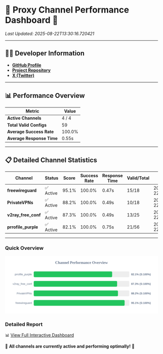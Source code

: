 # 🌟 Proxy Channel Performance Dashboard 🌟

_Last Updated: 2025-08-22T13:30:16.720421_

---

## 👩‍💻 Developer Information

- **[GitHub Profile](https://github.com/4n0nymou3)**  
- **[Project Repository](https://github.com/4n0nymou3/multi-proxy-config-fetcher)**  
- **[X (Twitter)](https://x.com/4n0nymou3)**  

---

## 📊 Performance Overview

| Metric                | Value       |
|-----------------------|-------------|
| **Active Channels**   | 4 / 4       |
| **Total Valid Configs** | 59          |
| **Average Success Rate** | 100.0%      |
| **Average Response Time** | 0.55s       |

---

## 📋 Detailed Channel Statistics

| Channel          | Status     | Score  | Success Rate | Response Time | Valid/Total | Last Success               |
|------------------|------------|--------|--------------|---------------|-------------|----------------------------|
| **freewireguard**  | ✅ Active  | 95.1%  | 100.0% | 0.47s         | 15/18       | 2025-08-22T13:30:16.718789 |
| **PrivateVPNs**  | ✅ Active  | 88.2%  | 100.0% | 0.49s         | 10/18       | 2025-08-22T13:30:16.214673 |
| **v2ray_free_conf**  | ✅ Active  | 87.3%  | 100.0% | 0.49s         | 13/25       | 2025-08-22T13:30:15.692714 |
| **prrofile_purple**  | ✅ Active  | 82.1%  | 100.0% | 0.75s         | 21/56       | 2025-08-22T13:30:15.146962 |

---

### Quick Overview
<div align="center">
  <a href="https://raw.githubusercontent.com/nullluser/NullRepo/refs/heads/main/assets/channel_stats_chart.svg">
    <img src="https://raw.githubusercontent.com/nullluser/NullRepo/refs/heads/main/assets/channel_stats_chart.svg" alt="Source Performance Statistics" width="800">
  </a>
</div>

### Detailed Report
📊 [View Full Interactive Dashboard](https://htmlpreview.github.io/?https://github.com/nullluser/NullRepo/blob/main/assets/performance_report.html)

🎉 **All channels are currently active and performing optimally!** 🎉
